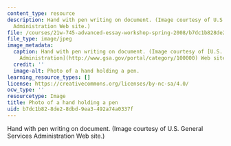 ```yaml
---
content_type: resource
description: Hand with pen writing on document. (Image courtesy of U.S. General Services
  Administration Web site.)
file: /courses/21w-745-advanced-essay-workshop-spring-2008/b7dc1b828de28dbd9ea3492a74a0337f_21w-745s08.jpg
file_type: image/jpeg
image_metadata:
  caption: Hand with pen writing on document. (Image courtesy of [U.S. General Services
    Administration](http://www.gsa.gov/portal/category/100000) Web site.)
  credit: ''
  image-alt: Photo of a hand holding a pen.
learning_resource_types: []
license: https://creativecommons.org/licenses/by-nc-sa/4.0/
ocw_type: ''
resourcetype: Image
title: Photo of a hand holding a pen
uid: b7dc1b82-8de2-8dbd-9ea3-492a74a0337f
---
```

Hand with pen writing on document. (Image courtesy of U.S. General Services Administration Web site.)